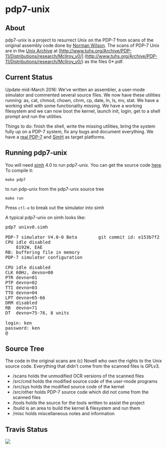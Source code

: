 # pdp7-unix


## About

pdp7-unix is a project to resurrect Unix on the PDP-7 from scans of the original
assembly code done by
[Norman Wilson](http://www.cs.toronto.edu/~norman/pers/index.html).
The scans of PDP-7 Unix are in the [Unix Archive](http://www.tuhs.org/) at
[http://www.tuhs.org/Archive/PDP-11/Distributions/research/McIlroy_v0/]
(http://www.tuhs.org/Archive/PDP-11/Distributions/research/McIlroy_v0/)
as the files 0*.pdf.

## Current Status

Update mid-March 2016: We've written an assembler, a user-mode simulator and
commented several source files. We now have these utilities running:
as, cat, chmod, chown, chrm, cp, date, ln, ls, mv, stat. We have a working
shell with some functionality missing. We have a working filesystem and
we can now boot the kernel, launch init, login, get to a shell prompt and
run the utilities.

Things to do: finish the shell, write the missing utilities, bring the
system fully up on a PDP-7 system, fix any bugs and document everything.
We have a [real PDP-7](http://physics.uoregon.edu/outreach/movies/pdplives/)
and [SimH](http://simh.trailing-edge.com/) as target platforms.

## Running pdp7-unix

You will need [simh](http://simh.trailing-edge.com/) 4.0 to run pdp7-unix.  You can get the source code [here](https://github.com/simh/simh).  To compile it:

`make pdp7`

to run pdp-unix from the pdp7-unix source tree

`make run`

Press `ctl-e` to break out the simulator into simh

A typical pdp7-unix on simh looks like:

<pre>
pdp7 unixv0.simh

PDP-7 simulator V4.0-0 Beta        git commit id: e153b7f2
CPU	idle disabled
	8192W, EAE
RB: buffering file in memory
PDP-7 simulator configuration

CPU	idle disabled
CLK	60Hz, devno=00
PTR	devno=01
PTP	devno=02
TTI	devno=03
TTO	devno=04
LPT	devno=65-66
DRM	disabled
RB	devno=71
DT	devno=75-76, 8 units

login: ken
password: ken
@ 
</pre>


## Source Tree

The code in the original scans are (c) Novell who own the rights to the Unix
source code. Everything that didn't come from the scanned files is GPLv3.

* /scans     holds the unmodified OCR versions of the scanned files
* /src/cmd   holds the modified source code of the user-mode programs
* /src/sys   holds the modified source code of the kernel
* /src/other holds PDP-7 source code which did not come from the scanned files
* /tools     holds the source for the tools written to assist the project
* /build     is an area to build the kernel & filesystem and run them
* /misc	     holds miscellaneous notes and information

## Travis Status

<a href="https://travis-ci.org/DoctorWkt/pdp7-unix">
<img src="https://api.travis-ci.org/DoctorWkt/pdp7-unix.png"></a>
